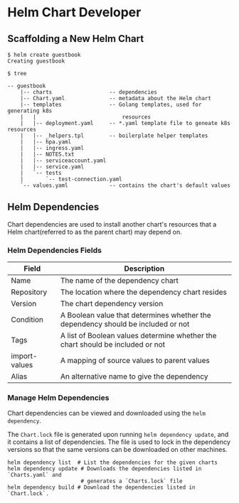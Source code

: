 # Helm Chart Developer

## Scaffolding a New Helm Chart

```shell
$ helm create guestbook
Creating guestbook

$ tree

-- guestbook
    |-- charts                  -- dependencies
    |-- Chart.yaml              -- metadata about the Helm chart
    |-- templates               -- Golang templates, used for generating k8s
    |   |                           resources
    |   |-- deployment.yaml     -- *.yaml template file to geneate k8s resources
    |   |-- _helpers.tpl        -- boilerplate helper templates
    |   |-- hpa.yaml
    |   |-- ingress.yaml
    |   |-- NOTES.txt
    |   |-- serviceaccount.yaml
    |   |-- service.yaml
    |   `-- tests
    |       `-- test-connection.yaml
    `-- values.yaml             -- contains the chart's default values
```

## Helm Dependencies

Chart dependencies are used to install another chart's resources that a Helm
chart(referred to as the parent chart) may depend on.

### Helm Dependencies Fields

| Field  | Description   |
|---|---|
|  Name  | The name of the dependency chart  |
|  Repository | The location where the dependency chart resides   |
|  Version | The chart dependency version |
|  Condition | A Boolean value that determines whether the dependency should be included or not|
|  Tags | A list of Boolean values determine whether the chart should be included or not |
|  import-values | A mapping of source values to parent values |
|  Alias | An alternative name to give the dependency |

### Manage Helm Dependencies

Chart dependencies can be viewed and downloaded using the `helm dependency`.

The `Chart.lock` file is generated upon running `helm dependency update`, and it
contains a list of dependencies. The file is used to lock in the dependency
versions so that the same versions can be downloaded on other machines.

```shell
helm dependency list  # List the dependencies for the given charts
helm dependency update # Downloads the dependencies listed in `Charts.yaml` and
                       # generates a `Charts.lock` file
helm dependency build # Download the dependencies listed in `Chart.lock`.
```
